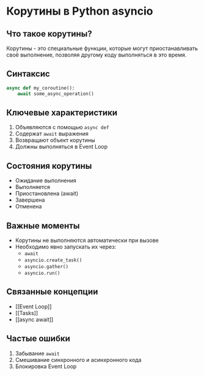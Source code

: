 # Корутины в Python asyncio

## Что такое корутины?
Корутины - это специальные функции, которые могут приостанавливать своё выполнение, позволяя другому коду выполняться в это время.

## Синтаксис
```python
async def my_coroutine():
    await some_async_operation()
```

## Ключевые характеристики
1. Объявляются с помощью `async def`
2. Содержат `await` выражения
3. Возвращают объект корутины
4. Должны выполняться в Event Loop

## Состояния корутины
- Ожидание выполнения
- Выполняется
- Приостановлена (await)
- Завершена
- Отменена

## Важные моменты
- Корутины не выполняются автоматически при вызове
- Необходимо явно запускать их через:
  - `await`
  - `asyncio.create_task()`
  - `asyncio.gather()`
  - `asyncio.run()`

## Связанные концепции
- [[Event Loop]]
- [[Tasks]]
- [[async await]]

## Частые ошибки
1. Забывание `await`
2. Смешивание синхронного и асинхронного кода
3. Блокировка Event Loop
